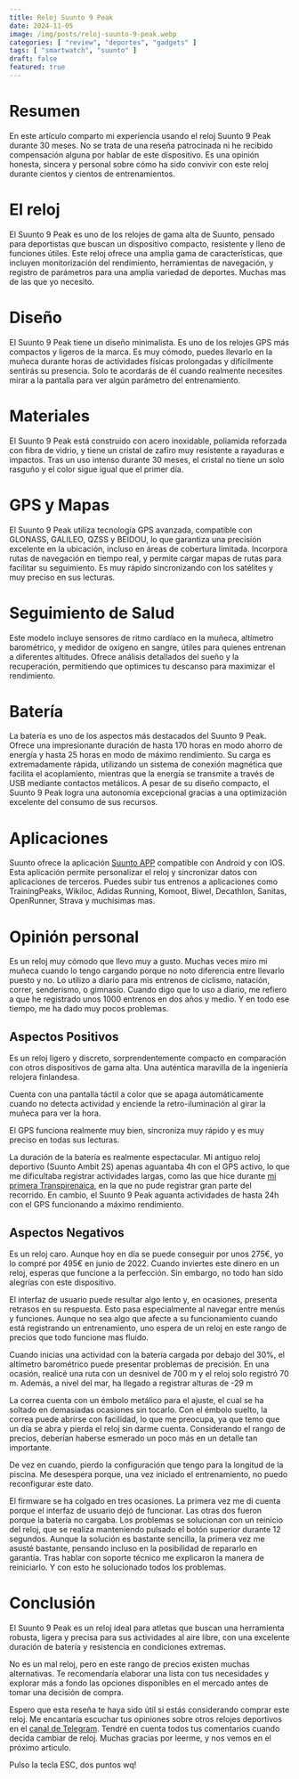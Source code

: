 ```yaml
---
title: Reloj Suunto 9 Peak
date: 2024-11-05
image: /img/posts/reloj-suunto-9-peak.webp
categories: [ "review", "deportes", "gadgets" ]
tags: [ "smartwatch", "suunto" ]
draft: false
featured: true
---
```


# Resumen

En este artículo comparto mi experiencia usando el reloj Suunto 9 Peak durante 30 meses. No se trata de una reseña patrocinada ni he recibido compensación alguna por hablar de este dispositivo. Es una opinión honesta, sincera y personal sobre cómo ha sido convivir con este reloj durante cientos y cientos de entrenamientos.

# El reloj

El Suunto 9 Peak es uno de los relojes de gama alta de Suunto, pensado para deportistas que buscan un dispositivo compacto, resistente y lleno de funciones útiles. Este reloj ofrece una amplia gama de características, que incluyen monitorización del rendimiento, herramientas de navegación, y registro de parámetros para una amplia variedad de deportes. Muchas mas de las que yo necesito.

# Diseño

El Suunto 9 Peak tiene un diseño minimalista. Es uno de los relojes GPS más compactos y ligeros de la marca. Es muy cómodo, puedes llevarlo en la muñeca durante horas de actividades físicas prolongadas y difícilmente sentirás su presencia. Solo te acordarás de él cuando realmente necesites mirar a la pantalla para ver algún parámetro del entrenamiento.

# Materiales

El Suunto 9 Peak está construido con acero inoxidable, poliamida reforzada con fibra de vidrio, y tiene un cristal de zafiro muy resistente a rayaduras e impactos. Tras un uso intenso durante 30 meses, el cristal no tiene un solo rasguño y el color sigue igual que el primer día.

# GPS y Mapas

El Suunto 9 Peak utiliza tecnología GPS avanzada, compatible con GLONASS, GALILEO, QZSS y BEIDOU, lo que garantiza una precisión excelente en la ubicación, incluso en áreas de cobertura limitada. Incorpora rutas de navegación en tiempo real, y permite cargar mapas de rutas para facilitar su seguimiento. Es muy rápido sincronizando con los satélites y muy preciso en sus lecturas.

# Seguimiento de Salud

Este modelo incluye sensores de ritmo cardíaco en la muñeca, altímetro barométrico, y medidor de oxígeno en sangre, útiles para quienes entrenan a diferentes altitudes. Ofrece análisis detallados del sueño y la recuperación, permitiendo que optimices tu descanso para maximizar el rendimiento.

# Batería

La batería es uno de los aspectos más destacados del Suunto 9 Peak. Ofrece una impresionante duración de hasta 170 horas en modo ahorro de energía y hasta 25 horas en modo de máximo rendimiento. Su carga es extremadamente rápida, utilizando un sistema de conexión magnética que facilita el acoplamiento, mientras que la energía se transmite a través de USB mediante contactos metálicos. A pesar de su diseño compacto, el Suunto 9 Peak logra una autonomía excepcional gracias a una optimización excelente del consumo de sus recursos.

# Aplicaciones

Suunto ofrece la aplicación [Suunto APP](https://www.suunto.com/es-es/suunto-app/app-suunto-2022/) compatible con Android y con IOS. Esta aplicación permite personalizar el reloj y sincronizar datos con aplicaciones de terceros. Puedes subir tus entrenos a aplicaciones como TrainingPeaks, Wikiloc, Adidas Running, Komoot, Biwel, Decathlon, Sanitas, OpenRunner, Strava y muchísimas mas.

# Opinión personal

Es un reloj muy cómodo que llevo muy a gusto. Muchas veces miro mi muñeca cuando lo tengo cargando porque no noto diferencia entre llevarlo puesto y no. Lo utilizo a diario para mis entrenos de ciclismo, natación, correr, senderismo, o gimnasio. Cuando digo que lo uso a diario, me refiero a que he registrado unos 1000 entrenos en dos años y medio. Y en todo ese tiempo, me ha dado muy pocos problemas.

## Aspectos Positivos

Es un reloj ligero y discreto, sorprendentemente compacto en comparación con otros dispositivos de gama alta. Una auténtica maravilla de la ingeniería relojera finlandesa.

Cuenta con una pantalla táctil a color que se apaga automáticamente cuando no detecta actividad y enciende la retro-iluminación al girar la muñeca para ver la hora.

El GPS funciona realmente muy bien, sincroniza muy rápido y es muy preciso en todas sus lecturas.

La duración de la batería es realmente espectacular. Mi antiguo reloj deportivo (Suunto Ambit 2S) apenas aguantaba 4h con el GPS activo, lo que me dificultaba registrar actividades largas, como las que hice durante [mi primera Transpirenaica](/post/2024/mi-primera-transpirenaica), en la que no pude registrar gran parte del recorrido. En cambio, el Suunto 9 Peak aguanta actividades de hasta 24h con el GPS funcionando a máximo rendimiento.

## Aspectos Negativos

Es un reloj caro. Aunque hoy en día se puede conseguir por unos 275€, yo lo compré por 495€ en junio de 2022. Cuando inviertes este dinero en un reloj, esperas que funcione a la perfección. Sin embargo, no todo han sido alegrías con este dispositivo.

El interfaz de usuario puede resultar algo lento y, en ocasiones, presenta retrasos en su respuesta. Esto pasa especialmente al navegar entre menús y funciones. Aunque no sea algo que afecte a su funcionamiento cuando está registrando un entrenamiento, uno espera de un reloj en este rango de precios que todo funcione mas fluido.

Cuando inicias una actividad con la batería cargada por debajo del 30%, el altímetro barométrico puede presentar problemas de precisión. En una ocasión, realicé una ruta con un desnivel de 700 m y el reloj solo registró 70 m. Además, a nivel del mar, ha llegado a registrar alturas de -29 m

La correa cuenta con un émbolo metálico para el ajuste, el cual se ha soltado en demasiadas ocasiones sin tocarlo. Con el émbolo suelto, la correa puede abrirse con facilidad, lo que me preocupa, ya que temo que un día se abra y pierda el reloj sin darme cuenta. Considerando el rango de precios, deberían haberse esmerado un poco más en un detalle tan importante.

De vez en cuando, pierdo la configuración que tengo para la longitud de la piscina. Me desespera porque, una vez iniciado el entrenamiento, no puedo reconfigurar este dato.

El firmware se ha colgado en tres ocasiones. La primera vez me di cuenta porque el interfaz de usuario dejó de funcionar. Las otras dos fueron porque la batería no cargaba. Los problemas se solucionan con un reinicio del reloj, que se realiza manteniendo pulsado el botón superior durante 12 segundos. Aunque la solución es bastante sencilla, la primera vez me asusté bastante, pensando incluso en la posibilidad de repararlo en garantía. Tras hablar con soporte técnico me explicaron la manera de reiniciarlo. Y con esto he solucionado todos los problemas.

# Conclusión

El Suunto 9 Peak es un reloj ideal para atletas que buscan una herramienta robusta, ligera y precisa para sus actividades al aire libre, con una excelente duración de batería y resistencia en condiciones extremas.

No es un mal reloj, pero en este rango de precios existen muchas alternativas. Te recomendaría elaborar una lista con tus necesidades y explorar más a fondo las opciones disponibles en el mercado antes de tomar una decisión de compra.

Espero que esta reseña te haya sido útil si estás considerando comprar este reloj. Me encantaría escuchar tus opiniones sobre otros relojes deportivos en el [canal de Telegram](https://t.me/lateclaescape). Tendré en cuenta todos tus comentarios cuando decida cambiar de reloj. Muchas gracias por leerme, y nos vemos en el próximo articulo.

Pulso la tecla ESC, dos puntos wq!
